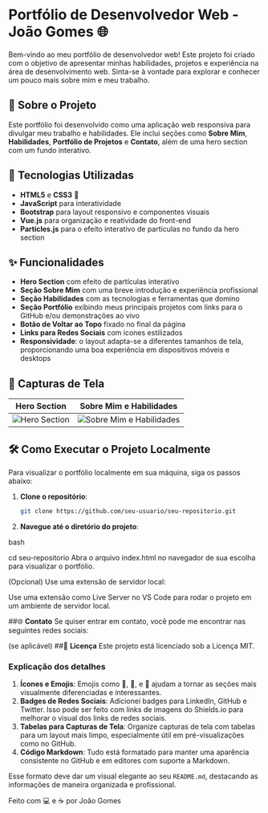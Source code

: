 # Portfólio de Desenvolvedor Web - João Gomes 🌐

Bem-vindo ao meu portfólio de desenvolvedor web! Este projeto foi criado com o objetivo de apresentar minhas habilidades, projetos e experiência na área de desenvolvimento web. Sinta-se à vontade para explorar e conhecer um pouco mais sobre mim e meu trabalho.

## 📖 Sobre o Projeto

Este portfólio foi desenvolvido como uma aplicação web responsiva para divulgar meu trabalho e habilidades. Ele inclui seções como **Sobre Mim**, **Habilidades**, **Portfólio de Projetos** e **Contato**, além de uma hero section com um fundo interativo.

## 🚀 Tecnologias Utilizadas

- **HTML5** e **CSS3** 🎨
- **JavaScript** para interatividade
- **Bootstrap** para layout responsivo e componentes visuais
- **Vue.js** para organização e reatividade do front-end
- **Particles.js** para o efeito interativo de partículas no fundo da hero section

## ✨ Funcionalidades

- **Hero Section** com efeito de partículas interativo
- **Seção Sobre Mim** com uma breve introdução e experiência profissional
- **Seção Habilidades** com as tecnologias e ferramentas que domino
- **Seção Portfólio** exibindo meus principais projetos com links para o GitHub e/ou demonstrações ao vivo
- **Botão de Voltar ao Topo** fixado no final da página
- **Links para Redes Sociais** com ícones estilizados
- **Responsividade**: o layout adapta-se a diferentes tamanhos de tela, proporcionando uma boa experiência em dispositivos móveis e desktops

## 📸 Capturas de Tela

| Hero Section                          | Sobre Mim e Habilidades              |
|---------------------------------------|--------------------------------------|
| ![Hero Section](link_da_imagem)       | ![Sobre Mim e Habilidades](link_da_imagem) |

## 🛠️ Como Executar o Projeto Localmente

Para visualizar o portfólio localmente em sua máquina, siga os passos abaixo:

1. **Clone o repositório**:
   ```bash
   git clone https://github.com/seu-usuario/seu-repositorio.git

2. **Navegue até o diretório do projeto**:

bash

cd seu-repositorio
Abra o arquivo index.html no navegador de sua escolha para visualizar o portfólio.

(Opcional) Use uma extensão de servidor local:

Use uma extensão como Live Server no VS Code para rodar o projeto em um ambiente de servidor local.

##🌐 **Contato**
Se quiser entrar em contato, você pode me encontrar nas seguintes redes sociais:

(se aplicável)
##📄 **Licença**
Este projeto está licenciado sob a Licença MIT.


### Explicação dos detalhes

1. **Ícones e Emojis**: Emojis como 📖, 🚀, e 📸 ajudam a tornar as seções mais visualmente diferenciadas e interessantes.
2. **Badges de Redes Sociais**: Adicionei badges para LinkedIn, GitHub e Twitter. Isso pode ser feito com links de imagens do Shields.io para melhorar o visual dos links de redes sociais.
3. **Tabelas para Capturas de Tela**: Organize capturas de tela com tabelas para um layout mais limpo, especialmente útil em pré-visualizações como no GitHub.
4. **Código Markdown**: Tudo está formatado para manter uma aparência consistente no GitHub e em editores com suporte a Markdown.

Esse formato deve dar um visual elegante ao seu `README.md`, destacando as informações de maneira organizada e profissional.


Feito com 💻 e ☕ por João Gomes
